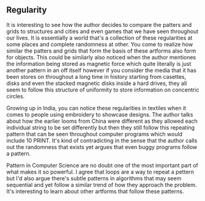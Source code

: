 ## Regularity

It is interesting to see how the author decides to compare the patters and grids to structures and cities and even games that we have seen throughout our lives. It is essentially a world that's a collection of these regularities at some places and complete randomness at other. You come to realize how similar the patters and grids that form the basis of these artforms also form for objects. This could be similarly also noticed when the author mentiones the information being stored as magnetic force which quite literally is just another pattern in an off itself however if you consider the media that it has been stores on throughout a long time in history starting from casettes, disks and even the stacked magnetic disks inside a hard drives, they all seem to follow this structure of uniformity to store information on concentric circles. 

Growing up in India, you can notice these regularities in textiles when it comes to people using embroidery to showcase designs. The author talks about how the earlier looms from China were different as they allowed each individual string to be set differently but then they still follow this repeating pattern that can be seen throughout computer programs which would include 10 PRINT. It's kind of contradicting in the sense that the author calls out the randomness that exists yet argues that even buggy programs follow a pattern. 

Pattern in Computer Science are no doubt one of the most important part of what makes it so powerful. I agree that loops are a way to repeat a pettern but I'd also argue there's subtle patterns in algorithms that may seem sequential and yet follow a similar trend of how they approach the problem. It's interesting to learn about other artforms that follow these patterns. 